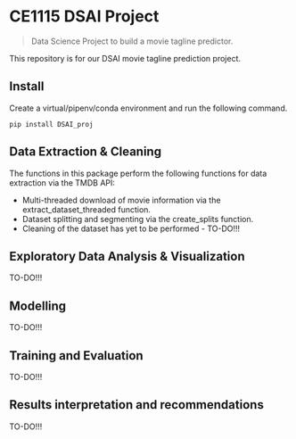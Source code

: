 # CE1115 DSAI Project 
> Data Science Project to build a movie tagline predictor. 


This repository is for our DSAI movie tagline prediction project.

## Install

Create a virtual/pipenv/conda environment and run the following command. 

`pip install DSAI_proj`

## Data Extraction & Cleaning

The functions in this package perform the following functions for data extraction via the TMDB API:
- Multi-threaded download of movie information via the extract_dataset_threaded function.
- Dataset splitting and segmenting via the create_splits function.
- Cleaning of the dataset has yet to be performed - TO-DO!!!

## Exploratory Data Analysis & Visualization

TO-DO!!!

## Modelling

TO-DO!!!

## Training and Evaluation

TO-DO!!!

## Results interpretation and recommendations

TO-DO!!!
